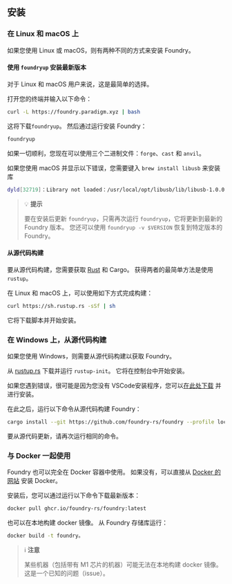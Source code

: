 ## 安装

### 在 Linux 和 macOS 上

如果您使用 Linux 或 macOS，则有两种不同的方式来安装 Foundry。

#### 使用 `foundryup` 安装最新版本

对于 Linux 和 macOS 用户来说，这是最简单的选择。

打开您的终端并输入以下命令：

```sh
curl -L https://foundry.paradigm.xyz | bash
```

这将下载`foundryup`。 然后通过运行安装 Foundry：

```sh
foundryup
```

如果一切顺利，您现在可以使用三个二进制文件：`forge`、`cast` 和 `anvil`。

如果您使用 macOS 并显示以下错误，您需要键入 `brew install libusb` 来安装库

```sh
dyld[32719]：Library not loaded：/usr/local/opt/libusb/lib/libusb-1.0.0.dylib
```

> 💡 **提示**
>
>要在安装后更新 `foundryup`，只需再次运行 `foundryup`，它将更新到最新的 Foundry 版本。 您还可以使用 `foundryup -v $VERSION` 恢复到特定版本的 Foundry。

#### 从源代码构建

要从源代码构建，您需要获取 [Rust](https://rust-lang.org) 和 Cargo。 获得两者的最简单方法是使用 `rustup`。

在 Linux 和 macOS 上，可以使用如下方式完成构建：

```sh
curl https://sh.rustup.rs -sSf | sh
```

它将下载脚本并开始安装。

### 在 Windows 上，从源代码构建

如果您使用 Windows，则需要从源代码构建以获取 Foundry。

从 [rustup.rs](https://win.rustup.rs/x86_64) 下载并运行 `rustup-init`。 它将在控制台中开始安装。

如果您遇到错误，很可能是因为您没有 VSCode安装程序，您可以[在此处下载](https://visualstudio.microsoft.com/downloads/) 并进行安装。

在此之后，运行以下命令从源代码构建 Foundry：

```sh
cargo install --git https://github.com/foundry-rs/foundry --profile local forge cast chisel anvil
```

要从源代码更新，请再次运行相同的命令。

### 与 Docker 一起使用

Foundry 也可以完全在 Docker 容器中使用。 如果没有，可以直接从 [Docker 的网站](https://docs.docker.com/get-docker/) 安装 Docker。

安装后，您可以通过运行以下命令下载最新版本：

```sh
docker pull ghcr.io/foundry-rs/foundry:latest
```

也可以在本地构建 docker 镜像。 从 Foundry 存储库运行：

```sh
docker build -t foundry。
```

> ℹ️ **注意**
>
> 某些机器（包括带有 M1 芯片的机器）可能无法在本地构建 docker 镜像。 这是一个已知的问题（issue）。
